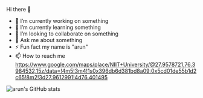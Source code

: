 Hi there 👋

- 🔭 I’m currently working on something 
- 🌱 I’m currently learning something
- 👯 I’m looking to collaborate on something
- 💬 Ask me about something
- ⚡ Fun fact my name is "arun"
- 📫 How to reach me https://www.google.com/maps/place/NIIT+University/@27.9578721,76.3984532,15z/data=!4m5!3m4!1s0x396db6d381bd8a09:0x5cd01de55b1d2c65!8m2!3d27.9612991!4d76.401495




![arun's GitHub stats](https://github-readme-stats.vercel.app/api?username=arunt7767&show_icons=true&theme=midnight-purple)

